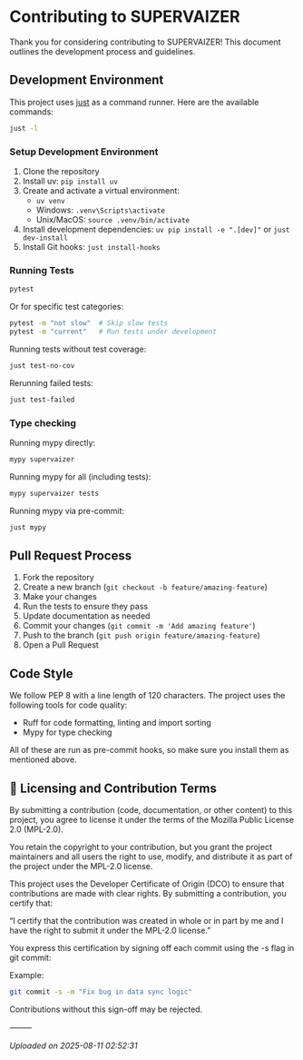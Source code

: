 # Contributing to SUPERVAIZER

Thank you for considering contributing to SUPERVAIZER! This document outlines the development process and guidelines.

## Development Environment

This project uses [just](https://github.com/casey/just) as a command runner. Here are the available commands:

```bash
just -l
```

### Setup Development Environment

1. Clone the repository
2. Install uv: `pip install uv`
3. Create and activate a virtual environment:
   - `uv venv`
   - Windows: `.venv\Scripts\activate`
   - Unix/MacOS: `source .venv/bin/activate`
4. Install development dependencies: `uv pip install -e ".[dev]"` or `just dev-install`
5. Install Git hooks: `just install-hooks`

### Running Tests

```bash
pytest
```

Or for specific test categories:

```bash
pytest -m "not slow"  # Skip slow tests
pytest -m "current"   # Run tests under development
```

Running tests without test coverage:

```bash
just test-no-cov
```

Rerunning failed tests:

```bash
just test-failed
```

### Type checking

Running mypy directly:

```bash
mypy supervaizer
```

Running mypy for all (including tests):

```bash
mypy supervaizer tests
```

Running mypy via pre-commit:

```bash
just mypy
```

## Pull Request Process

1. Fork the repository
2. Create a new branch (`git checkout -b feature/amazing-feature`)
3. Make your changes
4. Run the tests to ensure they pass
5. Update documentation as needed
6. Commit your changes (`git commit -m 'Add amazing feature'`)
7. Push to the branch (`git push origin feature/amazing-feature`)
8. Open a Pull Request

## Code Style

We follow PEP 8 with a line length of 120 characters. The project uses the following tools for code quality:

- Ruff for code formatting, linting and import sorting
- Mypy for type checking

All of these are run as pre-commit hooks, so make sure you install them as mentioned above.



## 🔐 Licensing and Contribution Terms

By submitting a contribution (code, documentation, or other content) to this project, you agree to license it under the terms of the Mozilla Public License 2.0 (MPL-2.0).

You retain the copyright to your contribution, but you grant the project maintainers and all users the right to use, modify, and distribute it as part of the project under the MPL-2.0 license.

This project uses the Developer Certificate of Origin (DCO) to ensure that contributions are made with clear rights. By submitting a contribution, you certify that:

“I certify that the contribution was created in whole or in part by me and I have the right to submit it under the MPL-2.0 license.”

You express this certification by signing off each commit using the -s flag in git commit:

Example:

```bash
git commit -s -m "Fix bug in data sync logic"
```


Contributions without this sign-off may be rejected.

⸻


*Uploaded on 2025-08-11 02:52:31*